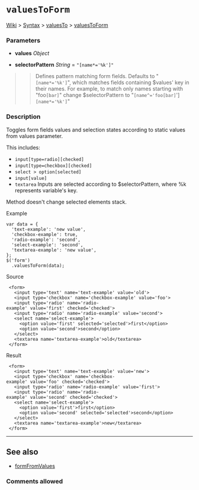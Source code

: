 # `valuesToForm` #
[Wiki](http://code.google.com/p/querytemplates/w/list) > [Syntax](Syntax.md) > [valuesTo](valuesToSyntax.md) > [valuesToForm](valuesToFormMethodJS.md)
### Parameters ###
  * **values** _Object_

  * **selectorPattern** _String_ = `"[name*='%k']"`
> > Defines pattern matching form fields.  Defaults to "`[name*='%k']`", which matches fields containing  $values' key in their names. For example, to match only names starting with  "foo`[bar]`" change $selectorPattern to "`[name^='foo[bar]`']`[name*='%k']`"


### Description ###
Toggles form fields values and selection states according to static values  from values parameter.


This includes:

  * `input[type=radio][checked]`
  * `input[type=checkbox][checked]`
  * `select > option[selected]`
  * `input[value]`
  * `textarea`
Inputs are selected according to $selectorPattern, where %k represents  variable's key.


Method doesn't change selected elements stack.


Example
```
var data = {
  'text-example': 'new value',
  'checkbox-example': true,
  'radio-example': 'second',
  'select-example': 'second',
  'textarea-example': 'new value',
};
$('form')
  .valuesToForm(data);
```
Source
```
 <form>
   <input type='text' name='text-example' value='old'>
   <input type='checkbox' name='checkbox-example' value='foo'>
   <input type='radio' name='radio-example' value='first' checked='checked'>
   <input type='radio' name='radio-example' value='second'>
   <select name='select-example'>
     <option value='first' selected='selected'>first</option>
     <option value='second'>second</option>
   </select>
   <textarea name='textarea-example'>old</textarea>
 </form>

```
Result
```
 <form>
   <input type='text' name='text-example' value='new'>
   <input type='checkbox' name='checkbox-example' value='foo' checked='checked'>
   <input type='radio' name='radio-example' value='first'>
   <input type='radio' name='radio-example' value='second' checked='checked'>
   <select name='select-example'>
     <option value='first'>first</option>
     <option value='second' selected='selected'>second</option>
   </select>
   <textarea name='textarea-example'>new</textarea>
 </form>

```

---


## See also ##
  * [formFromValues](ormFromValuesMethodJS.md)


### Comments allowed ###